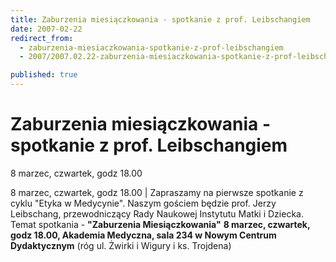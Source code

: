 ```yaml
---
title: Zaburzenia miesiączkowania - spotkanie z prof. Leibschangiem
date: 2007-02-22
redirect_from: 
  - zaburzenia-miesiaczkowania-spotkanie-z-prof-leibschangiem
  - 2007/2007.02.22-zaburzenia-miesiaczkowania-spotkanie-z-prof-leibschangiem

published: true
---
```




# Zaburzenia miesiączkowania - spotkanie z prof. Leibschangiem

<time>8 marzec, czwartek, godz 18.00</time>

8 marzec, czwartek, godz 18.00 | 
Zapraszamy na&nbsp;pierwsze spotkanie z cyklu "Etyka w Medycynie". Naszym gościem będzie prof. Jerzy Leibschang, przewodniczący Rady Naukowej Instytutu Matki i Dziecka. Temat spotkania - **"Zaburzenia Miesiączkowania"** 
**8 marzec, czwartek, godz 18.00, Akademia Medyczna, sala 234 w Nowym Centrum Dydaktycznym** (róg ul.&nbsp;Żwirki i Wigury i ks. Trojdena)&nbsp;


<!--CONTENT FROM OLD SERVER (jos before 2013): 8 marzec, czwartek, godz 18.00 | 
Zapraszamy na&nbsp;pierwsze spotkanie z cyklu "Etyka w Medycynie". Naszym gościem będzie prof. Jerzy Leibschang, przewodniczący Rady Naukowej Instytutu Matki i Dziecka. Temat spotkania - **"Zaburzenia Miesiączkowania"** 
**8 marzec, czwartek, godz 18.00, Akademia Medyczna, sala 234 w Nowym Centrum Dydaktycznym** (róg ul.&nbsp;Żwirki i Wigury i ks. Trojdena)&nbsp;

-->

<!--{{json:{"created_date":"2007-02-22 23:58:50","publish_down":"0000-00-00 00:00:00","id":"457"}}}-->